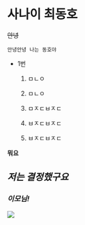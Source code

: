 # 사나이 최동호

~~안녕~~

`안녕안녕 나는 동호야`

- 1번
  
  1. ㅁㄴㅇ
    
  2. ㅁㄴㅇ
    
    1. ㅁㅈㄷㅂㅈㄷ
      
    2. ㅂㅈㄷㅂㅈㄷ
      
    3. ㅂㅈㄷㅂㅈㄷ
      

**뭐요**

## __*저는 결정했구요*__

### __*이모님!*__

![](https://t1.daumcdn.net/cfile/tistory/1176FE2E4C66B25E84)
